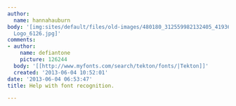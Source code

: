 ```yaml
---
author:
  name: hannahauburn
body: '[img:sites/default/files/old-images/480180_312559982132405_419362997_n_4508.jpg][img:sites/default/files/old-images/JMR
  Logo_6126.jpg]'
comments:
- author:
    name: defiantone
    picture: 126244
  body: '[[http://www.myfonts.com/search/tekton/fonts/|Tekton]]'
  created: '2013-06-04 10:52:01'
date: '2013-06-04 06:53:47'
title: Help with font recognition.

---
```


